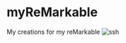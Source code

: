 # myReMarkable
My creations for my reMarkable
![ssh](https://github.com/marcas756/myReMarkable/assets/8344035/0b4fb5be-833c-4483-bc6c-c87820efc21a)
